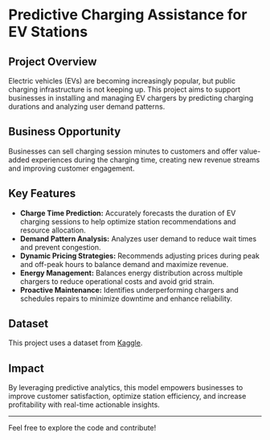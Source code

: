 # Predictive Charging Assistance for EV Stations

## Project Overview
Electric vehicles (EVs) are becoming increasingly popular, but public charging infrastructure is not keeping up. This project aims to support businesses in installing and managing EV chargers by predicting charging durations and analyzing user demand patterns.

## Business Opportunity
Businesses can sell charging session minutes to customers and offer value-added experiences during the charging time, creating new revenue streams and improving customer engagement.

## Key Features
- **Charge Time Prediction:** Accurately forecasts the duration of EV charging sessions to help optimize station recommendations and resource allocation.
- **Demand Pattern Analysis:** Analyzes user demand to reduce wait times and prevent congestion.
- **Dynamic Pricing Strategies:** Recommends adjusting prices during peak and off-peak hours to balance demand and maximize revenue.
- **Energy Management:** Balances energy distribution across multiple chargers to reduce operational costs and avoid grid strain.
- **Proactive Maintenance:** Identifies underperforming chargers and schedules repairs to minimize downtime and enhance reliability.

## Dataset
This project uses a dataset from [Kaggle](https://www.kaggle.com/datasets/valakhorasani/electric-vehicle-charging-patterns/data).

## Impact
By leveraging predictive analytics, this model empowers businesses to improve customer satisfaction, optimize station efficiency, and increase profitability with real-time actionable insights.

---

Feel free to explore the code and contribute!
